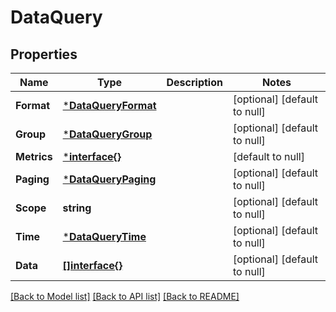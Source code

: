 # DataQuery

## Properties
Name | Type | Description | Notes
------------ | ------------- | ------------- | -------------
**Format** | [***DataQueryFormat**](DataQuery_format.md) |  | [optional] [default to null]
**Group** | [***DataQueryGroup**](DataQuery_group.md) |  | [optional] [default to null]
**Metrics** | [***interface{}**](interface{}.md) |  | [default to null]
**Paging** | [***DataQueryPaging**](DataQuery_paging.md) |  | [optional] [default to null]
**Scope** | **string** |  | [optional] [default to null]
**Time** | [***DataQueryTime**](DataQuery_time.md) |  | [optional] [default to null]
**Data** | [**[]interface{}**](interface{}.md) |  | [optional] [default to null]

[[Back to Model list]](../README.md#documentation-for-models) [[Back to API list]](../README.md#documentation-for-api-endpoints) [[Back to README]](../README.md)


